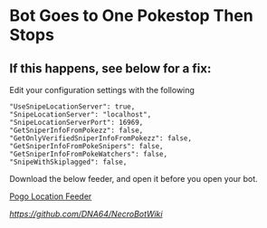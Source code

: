 # Bot Goes to One Pokestop Then Stops

## If this happens, see below for a fix:

Edit your configuration settings with the following

`"UseSnipeLocationServer": true,`   
`"SnipeLocationServer": "localhost",`   
`"SnipeLocationServerPort": 16969,`   
`"GetSniperInfoFromPokezz": false,`   
`"GetOnlyVerifiedSniperInfoFromPokezz": false,`   
`"GetSniperInfoFromPokeSnipers": false,`   
`"GetSniperInfoFromPokeWatchers": false,`   
`"SnipeWithSkiplagged": false,`   


Download the below feeder, and open it before you open your bot.

[Pogo Location Feeder](https://github.com/5andr0/PogoLocationFeeder)

_https://github.com/DNA64/NecroBotWiki_
